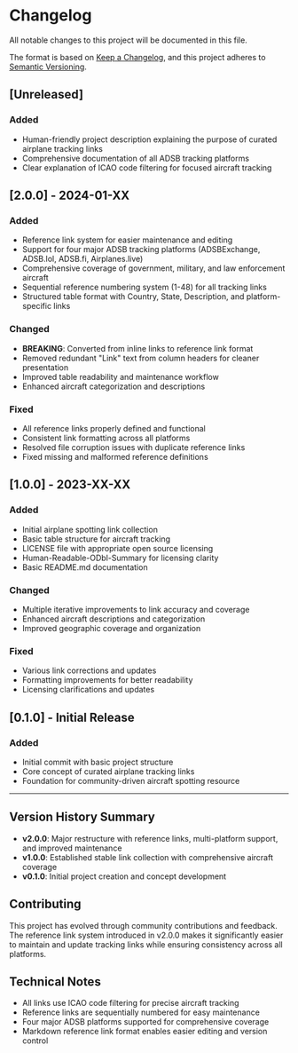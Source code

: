 # Changelog

All notable changes to this project will be documented in this file.

The format is based on [Keep a Changelog](https://keepachangelog.com/en/1.0.0/),
and this project adheres to [Semantic Versioning](https://semver.org/spec/v2.0.0.html).

## [Unreleased]

### Added
- Human-friendly project description explaining the purpose of curated airplane tracking links
- Comprehensive documentation of all ADSB tracking platforms
- Clear explanation of ICAO code filtering for focused aircraft tracking

## [2.0.0] - 2024-01-XX

### Added
- Reference link system for easier maintenance and editing
- Support for four major ADSB tracking platforms (ADSBExchange, ADSB.lol, ADSB.fi, Airplanes.live)
- Comprehensive coverage of government, military, and law enforcement aircraft
- Sequential reference numbering system (1-48) for all tracking links
- Structured table format with Country, State, Description, and platform-specific links

### Changed
- **BREAKING**: Converted from inline links to reference link format
- Removed redundant "Link" text from column headers for cleaner presentation
- Improved table readability and maintenance workflow
- Enhanced aircraft categorization and descriptions

### Fixed
- All reference links properly defined and functional
- Consistent link formatting across all platforms
- Resolved file corruption issues with duplicate reference links
- Fixed missing and malformed reference definitions

## [1.0.0] - 2023-XX-XX

### Added
- Initial airplane spotting link collection
- Basic table structure for aircraft tracking
- LICENSE file with appropriate open source licensing
- Human-Readable-ODbl-Summary for licensing clarity
- Basic README.md documentation

### Changed
- Multiple iterative improvements to link accuracy and coverage
- Enhanced aircraft descriptions and categorization
- Improved geographic coverage and organization

### Fixed
- Various link corrections and updates
- Formatting improvements for better readability
- Licensing clarifications and updates

## [0.1.0] - Initial Release

### Added
- Initial commit with basic project structure
- Core concept of curated airplane tracking links
- Foundation for community-driven aircraft spotting resource

---

## Version History Summary

- **v2.0.0**: Major restructure with reference links, multi-platform support, and improved maintenance
- **v1.0.0**: Established stable link collection with comprehensive aircraft coverage
- **v0.1.0**: Initial project creation and concept development

## Contributing

This project has evolved through community contributions and feedback. The reference link system introduced in v2.0.0 makes it significantly easier to maintain and update tracking links while ensuring consistency across all platforms.

## Technical Notes

- All links use ICAO code filtering for precise aircraft tracking
- Reference links are sequentially numbered for easy maintenance
- Four major ADSB platforms supported for comprehensive coverage
- Markdown reference link format enables easier editing and version control
